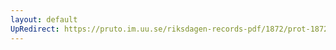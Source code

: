 ```yaml
---
layout: default
UpRedirect: https://pruto.im.uu.se/riksdagen-records-pdf/1872/prot-1872--ak--410/prot-1872--ak--410_019.pdf
---
```

